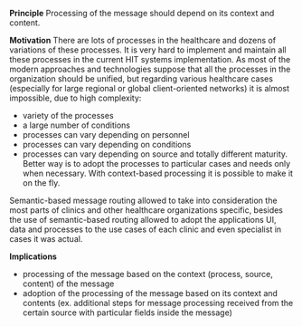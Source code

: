 **Principle**
Processing of the message should depend on its context and content.

**Motivation**
There are lots of processes in the healthcare and dozens of  variations of these processes. It is very hard to implement and maintain all these processes in the current HIT systems implementation. As most of the modern approaches and technologies suppose that all the processes in the organization should be unified, but regarding various healthcare cases (especially for large regional or global client-oriented networks) it is almost impossible, due to high complexity:
- variety of the processes
- a large number of conditions
- processes can vary depending on personnel
- processes can vary depending on conditions
- processes can vary depending on source
 and totally different maturity. Better way is to adopt the processes  to particular cases and needs only when necessary. With context-based processing it is possible to make it on the fly.

Semantic-based message routing allowed to take into consideration the most parts of clinics and other healthcare organizations specific, besides the use of semantic-based routing allowed to adopt the applications UI, data and processes to the use cases of each clinic and even specialist in cases it was actual.

**Implications**
- processing of the message based on the context (process, source, content) of the message
- adoption of the processing of the message based on its context and contents (ex. additional steps for message processing received from the certain source with particular fields inside the message)
